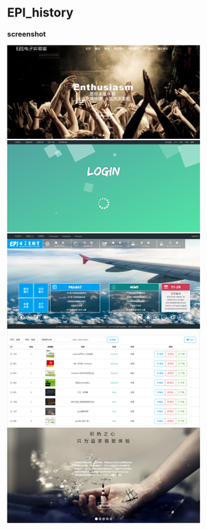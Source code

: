 # EPI_history
### screenshot
<img src="https://github.com/shohoku3/EPI_history/blob/master/UI%20prototype/main-index01.png" width="450px">
<img src="https://github.com/shohoku3/EPI_history/blob/master/UI%20prototype/login-ing.png" width="450px">
<img src="https://github.com/shohoku3/EPI_history/blob/master/UI%20prototype/index04.png" width="450px">
<img src="https://github.com/shohoku3/EPI_history/blob/master/UI%20prototype/libraray.png" width="450px">
<img src="https://github.com/shohoku3/EPI_history/blob/master/UI%20prototype/software.png" width="450px">
